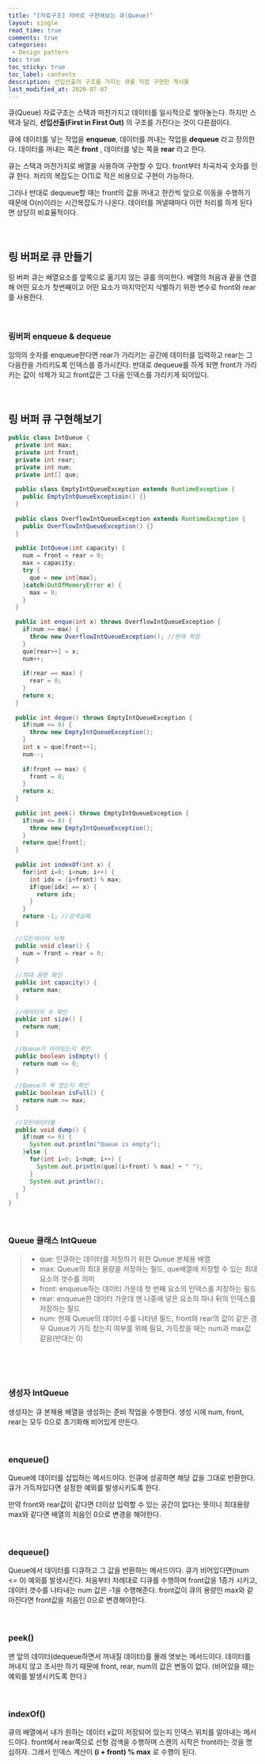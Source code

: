 ```yaml
---
title: "[자료구조] 자바로 구현해보는 큐(Queue)"
layout: single    
read_time: true    
comments: true   
categories: 
 - Design pattern  
toc: true    
toc_sticky: true    
toc_label: contents    
description: 선입선출의 구조를 가지는 큐를 직접 구현한 게시물
last_modified_at: 2020-07-07       
---
```


큐(Queue) 자료구조는 스택과 마찬가지고 데이터를 일시적으로 쌓아놓는다. 하지만 스택과 달리, 
**선입선출(First in First Out)** 의 구조를 가진다는 것이 다른점이다. 
<br>

큐에 데이터를 넣는 작업을 **enqueue**, 데이터를 꺼내는 작업을 **dequeue** 라고 정의한다. 
데이터를 꺼내는 쪽은 **front** , 데이터를 넣는 쪽을 **rear** 라고 한다. 
<br>

큐는 스택과 마찬가지로 배열을 사용하여 구현할 수 있다. front부터 차곡차곡 숫자를 인큐 한다. 
처리의 복잡도는 O(1)로 적은 비용으로 구현이 가능하다.
<br>

그러나 반대로 dequeue할 때는 front의 값을 꺼내고 한칸씩 앞으로 이동을 수행하기 때문에 O(n)이라는 
시간복잡도가 나온다. 데이터를 꺼낼때마다 이런 처리를 하게 된다면 상당히 비효율적이다. 
<br>
<br>
<br>

## 링 버퍼로 큐 만들기

링 버퍼 큐는 배열요소를 앞쪽으로 옮기지 않는 큐를 의미한다. 배열의 처음과 끝을 연결해 어떤 요소가 첫번째이고 어떤 요소가 
마지막인지 식별하기 위한 변수로 front와 rear를 사용한다. 
<br>
<br>
<br>

### 링버퍼 enqueue & dequeue

임의의 숫자를 enqueue한다면 rear가 가리키는 공간에 데이터를 입력하고 rear는 그 다음칸을 가리키도록 인덱스를 증가시킨다. 
반대로 dequeue를 하게 되면 front가 가리키는 값이 삭제가 되고 front값은 그 다음 인덱스를 가리키게 되어있다. 
<br>
<br>
<br>

## 링 버퍼 큐 구현해보기

```java
public class IntQueue {
  private int max;
  private int front;
  private int rear;
  private int num;
  private int[] que;
  
  public class EmptyIntQueueException extends RuntimeException {
    public EmptyIntQueueExceptioin() {}
  }
  
  public class OverflowIntQueueException extends RuntimeException {
    public OverflowIntQueueException() {}
  }
  
  public IntQueue(int capacity) {
    num = front = rear = 0;
    max = capacity;
    try {
      que = new int[max];
    }catch(OutOfMemoryError e) {
      max = 0;
    }
  }
  
  public int enque(int x) throws OverflowIntQueueException {
    if(num >= max) {
      throw new OverflowIntQueueException(); //현재 꽉참
    }
    que[rear++] = x;
    num++;
    
    if(rear == max) {
      rear = 0;
    }
    return x;
  }
  
  public int deque() throws EmptyIntQueueException {
    if(num <= 0) {
      throw new EmptyIntQueueException();
    }
    int x = que[front++];
    num--;
    
    if(front == max) {
      front = 0;
    }
    return x;
  }
  
  public int peek() throws EmptyIntQueueException {
    if(num <= 0) {
      throw new EmptyIntQueueException();
    }
    return que[front];
  }
  
  public int indexOf(int x) {
    for(int i=0; i<num; i++) {
      int idx = (i+front) % max;
      if(que[idx] == x) {
        return idx;
      }
    }
    return -1; //검색실패
  }
  
  //모든데이터 삭제
  public void clear() {
    num = front = rear = 0;
  }
  
  //최대 용량 확인
  public int capacity() {
    return max;
  }
  
  //데이터의 수 확인
  public int size() {
    return num;
  }
  
  //Queue가 비어있는지 확인
  public boolean isEmpty() {
    return num <= 0;
  }
  
  //Queue가 꽉 찼는지 확인
  public boolean isFull() {
    return num >= max;
  }
  
  //모든데이터를 
  public void dump() {
    if(num <= 0) {
      System.out.println("Queue is empty");
    }else {
      for(int i=0; i<num; i++) {
        System.out.println(que[(i+front) % max] + " ");
      }
      System.out.println();
    }
  }
}
```
<br>

### Queue 클래스 IntQueue

> - que: 인큐하는 데이터를 저장하기 위한 Queue 본체용 배열    
> - max: Queue의 최대 용량을 저장하는 필드, que배열에 저장할 수 있는 최대 요소의 갯수를 의미    
> - front: enqueue하는 데이터 가운데 첫 번째 요소의 인덱스를 저장하는 필드     
> - rear: enqueue한 데이터 가운데 맨 나중에 넣은 요소의 하나 뒤의 인덱스를 저장하는 필드   
> - num: 현재 Queue의 데이터 수를 나타낸 필드, front와 rear의 값이 같은 경우 Queue가 가득 찼는지 여부를 위해 필요, 가득찼을 때는 num과 max값 같음(반대는 0)     

<br>
<br>
<br>

### 생성자 IntQueue

생성자는 큐 본채용 배열을 생성하는 준비 작업을 수행한다. 생성 시에 num, front, rear는 모두 0으로 초기화해 비어있게 만든다. 
<br>
<br>
<br>

### enqueue()

Queue에 데이터를 삽입하는 메서드이다. 인큐에 성공하면 해당 값을 그대로 반환한다. 큐가 가득차있다면 설정한 예외를 
발생시키도록 한다. 
<br>

만약 front와 rear값이 같다면 더이상 입력할 수 있는 공간이 없다는 뜻이니 최대용량 max와 같다면 배열의 처음인 0으로 변경을 해야한다. 
<br>
<br>
<br>

### dequeue()

Queue에서 데이터를 디큐하고 그 값을 반환하는 메서드이다. 큐가 비어있다면(num <= 0) 예외를 발생시킨다. 
처음부터 차례대로 디큐를 수행하며 front값을 1증가 시키고, 데이터 갯수를 나타내는 num 값은 -1을 수행해준다. 
front값이 큐의 용량인 max와 같아진다면 front값을 처음인 0으로 변경해야한다. 
<br>
<br>
<br>

### peek() 

맨 앞의 데이터(dequeue하면서 꺼내질 데이터)를 몰래 엿보는 메서드이다. 데이터를 꺼내지 않고 조사만 하기 때문에 
front, rear, num의 값은 변동이 없다. (비어있을 때는 예외를 발생시키도록 한다.)
<br>
<br>
<br>

### indexOf()

큐의 배열에서 내가 원하는 데이터 x값이 저장되어 있는지 인덱스 위치를 알아내는 메서드이다. front에서 rear쪽으로 선형 검색을 수행하며
스캔의 시작은 front라는 것을 명심하자. 그래서 인덱스 계산이 **(i + front) % max** 로 수행이 된다.
<br>
<br>
<br>
<br>
<br>
<br>





















